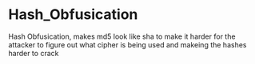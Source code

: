 # Hash_Obfusication
Hash Obfusication, makes md5 look like sha to make it harder for the attacker to figure out what cipher is being used and makeing the hashes harder to crack
